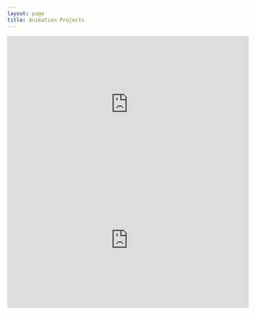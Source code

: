 ```yaml
---
layout: page
title: Animation Projects
---
```


<center>
    <table>
        <tbody>
            <tr>
                <center><iframe width="560" height="315" src="https://www.youtube.com/embed/85r13wD6ZZo?si=JfAzoGFnULwwSmoC" title="YouTube video player" frameborder="0" allow="accelerometer; autoplay; clipboard-write; encrypted-media; gyroscope; picture-in-picture; web-share" referrerpolicy="strict-origin-when-cross-origin" allowfullscreen></iframe></center>
            </tr>
            <tr>
                <center><iframe width="560" height="315" src="https://www.youtube.com/embed/GglcwipMU48?si=JoV7rB4tRqfDgCG5" title="YouTube video player" frameborder="0" allow="accelerometer; autoplay; clipboard-write; encrypted-media; gyroscope; picture-in-picture; web-share" referrerpolicy="strict-origin-when-cross-origin" allowfullscreen></iframe></center>
            </tr>
        </tbody>
    </table>
</center>